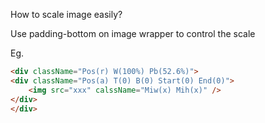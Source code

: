 How to scale image easily?

Use padding-bottom on image wrapper to control the scale

Eg.
```html
<div className="Pos(r) W(100%) Pb(52.6%)">
<div className="Pos(a) T(0) B(0) Start(0) End(0)">
    <img src="xxx" calssName="Miw(x) Mih(x)" />
</div>
</div>
```

